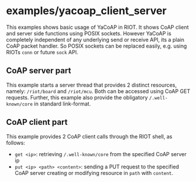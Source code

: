 # examples/yacoap_client_server

This examples shows basic usage of YaCoAP in RIOT. It shows CoAP client and
server side functions using POSIX sockets. However YaCoAP is completely
independent of any underlying send or receive API, its a plain CoAP packet
handler. So POSIX sockets can be replaced easily, e.g. using RIOTs `conn` or
future `sock` API.

## CoAP server part

This example starts a server thread that provides 2 distinct resources, namely:
`/riot/board` and `/riot/mcu`. Both can be accessed using CoAP GET requests.
Further, this example also provide the obligatory `/.well-known/core` in
standard link-format.

## CoAP client part

This example provides 2 CoAP client calls through the RIOT shell, as follows:

* `get <ip>`: retrieving `/.well-known/core` from the specified CoAP server ip
* `put <ip> <path> <content>`: sending a PUT request to the specified CoAP
   server creating or modifying resource in `path` with `content`.
